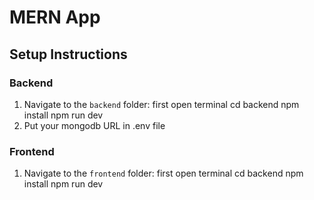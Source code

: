 # MERN App

## Setup Instructions

### Backend
1. Navigate to the `backend` folder:
   first open terminal
   cd backend
   npm install
   npm run dev
2. Put your mongodb URL in .env file

   
### Frontend
1. Navigate to the `frontend` folder:
   first open terminal
   cd backend
   npm install
   npm run dev
